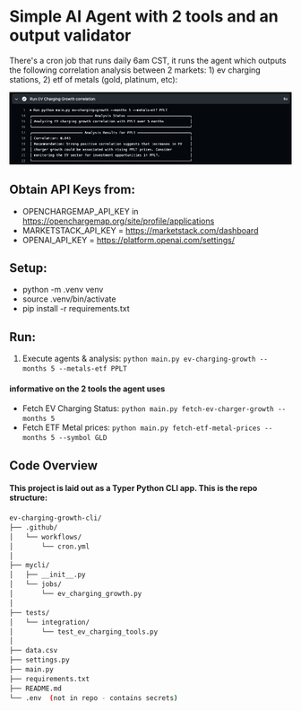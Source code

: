 # Simple AI Agent with 2 tools and an output validator

There's a cron job that runs daily 6am CST, it runs the agent which outputs the following correlation analysis between 2 markets: 1) ev charging stations, 2) etf of metals (gold, platinum, etc):

<p align="center" width=250px>
  <img src="https://github.com/feraranas/simple-ai-agent/blob/main/output.png" />
</p>

## Obtain API Keys from:

- OPENCHARGEMAP_API_KEY in https://openchargemap.org/site/profile/applications
- MARKETSTACK_API_KEY = https://marketstack.com/dashboard 
- OPENAI_API_KEY = https://platform.openai.com/settings/

## Setup:
- python -m .venv venv
- source .venv/bin/activate
- pip install -r requirements.txt

## Run:

1. Execute agents & analysis: ```python main.py ev-charging-growth --months 5 --metals-etf PPLT```

#### informative on the 2 tools the agent uses
- Fetch EV Charging Status: ```python main.py fetch-ev-charger-growth --months 5```
- Fetch ETF Metal prices: ```python main.py fetch-etf-metal-prices --months 5 --symbol GLD``` 


## Code Overview
#### This project is laid out as a Typer Python CLI app. This is the repo structure:

```bash
ev-charging-growth-cli/
├── .github/
│   └── workflows/
│       └── cron.yml
│
├── mycli/
│   ├── __init__.py
│   └── jobs/
│       └── ev_charging_growth.py
│
├── tests/
│   └── integration/
│       └── test_ev_charging_tools.py
│
├── data.csv
├── settings.py
├── main.py
├── requirements.txt
├── README.md
└── .env  (not in repo - contains secrets)
```

